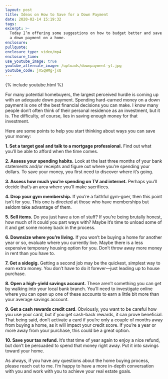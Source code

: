 ```yaml
---
layout: post
title: Ideas on How to Save for a Down Payment
date: 2020-02-14 15:19:32
tags:
excerpt: >-
  Today I’m offering some suggestions on how to budget better and save more for
  a down payment on a home.
enclosure:
pullquote:
enclosure_type: video/mp4
enclosure_time:
use_youtube_image: true
youtube_alternate_image: /uploads/downpayment-yt.jpg
youtube_code: jV5qWMg-jxQ
---
```


{% include youtube.html %}

For many potential homebuyers, the largest perceived hurdle is coming up with an adequate down payment. Spending hard-earned money on a down payment is one of the best financial decisions you can make. I know many people don’t often think of their personal residence as an investment, but it is. The difficulty, of course, lies in saving enough money for that investment.&nbsp;

Here are some points to help you start thinking about ways you can save your money:&nbsp;

**1\. Set a target goal and talk to a mortgage professional.** Find out what you’ll be able to afford when the time comes.&nbsp;

**2\. Assess your spending habits.** Look at the last three months of your bank statements and/or receipts and figure out where you’re spending your dollars. To save your money, you first need to discover where it’s going.

**3\. Assess how much you’re spending on TV and internet.** Perhaps you’ll decide that’s an area where you’ll make sacrifices.&nbsp;

**4\. Drop your gym membership.** If you’re a faithful gym-goer, then this point isn’t for you. This one is directed at those who have memberships but seldom take advantage of them.&nbsp;

**5\. Sell items.** Do you just have a ton of stuff? If you’re being brutally honest, how much of it could you part ways with? Maybe it’s time to unload some of it and get some money back in the process.&nbsp;

**6\. Downsize where you’re living.** If you won’t be buying a home for another year or so, evaluate where you currently live. Maybe there is a less expensive temporary housing option for you. Don’t throw away more money in rent than you have to.&nbsp;

**7\. Get a sidegig.** Getting a second job may be the quickest, simplest way to earn extra money. You don’t have to do it forever—just leading up to house purchase.&nbsp;

**8\. Open a high-yield savings account.** These aren’t something you can get by walking into your local bank branch. You’ll need to investigate online where you can open up one of these accounts to earn a little bit more than your average savings account.&nbsp;

**9\. Get a cash rewards credit card**. Obviously, you want to be careful how you use your card, but if you get cash-back rewards, it can prove beneficial. That being said, don’t activate a card if you’re only a couple of months away from buying a home, as it will impact your credit score. If you’re a year or more away from your purchase, this could be a great option.&nbsp;

**10\. Save your tax refund.** It’s that time of year again to enjoy a nice refund, but don’t be persuaded to spend that money right away. Put it into savings toward your home.&nbsp;

As always, if you have any questions about the home buying process, please reach out to me. I’m happy to have a more in-depth conversation with you and work with you to achieve your real estate goals.&nbsp;